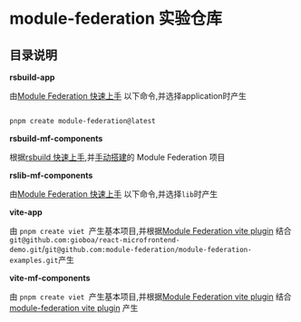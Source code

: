 # module-federation 实验仓库


## 目录说明

**rsbuild-app**

由[Module Federation 快速上手](https://module-federation.io/zh/guide/start/quick-start.html) 以下命令,并选择application时产生

```bash

pnpm create module-federation@latest

```


**rsbuild-mf-components**

根据[rsbuild 快速上手](https://rsbuild.dev/zh/guide/start/quick-start),并[手动搭建](https://module-federation.io/zh/guide/basic/rsbuild.html)的 Module Federation 项目

**rslib-mf-components**


由[Module Federation 快速上手](https://module-federation.io/zh/guide/start/quick-start.html) 以下命令,并选择`lib`时产生

**vite-app**

由 `pnpm create viet `产生基本项目,并根据[Module Federation vite plugin](https://module-federation.io/zh/guide/basic/vite.html) 结合`git@github.com:gioboa/react-microfrontend-demo.git`/`git@github.com:module-federation/module-federation-examples.git`产生


**vite-mf-components**

由 `pnpm create viet `产生基本项目,并根据[Module Federation vite plugin](https://module-federation.io/zh/guide/basic/vite.html) 结合 [module-federation vite plugin](https://module-federation.io/zh/guide/basic/vite.html) 产生